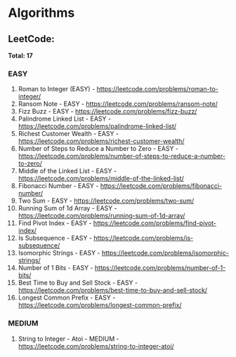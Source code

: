 # Algorithms
 
## LeetCode:

**Total: 17**

### EASY

1. Roman to Integer (EASY) - https://leetcode.com/problems/roman-to-integer/
2. Ransom Note - EASY -  https://leetcode.com/problems/ransom-note/
3. Fizz Buzz - EASY - https://leetcode.com/problems/fizz-buzz/
4. Palindrome Linked List - EASY - https://leetcode.com/problems/palindrome-linked-list/
5. Richest Customer Wealth - EASY - https://leetcode.com/problems/richest-customer-wealth/
6. Number of Steps to Reduce a Number to Zero - EASY - https://leetcode.com/problems/number-of-steps-to-reduce-a-number-to-zero/
7. Middle of the Linked List  - EASY - https://leetcode.com/problems/middle-of-the-linked-list/
8. Fibonacci Number - EASY - https://leetcode.com/problems/fibonacci-number/
9. Two Sum - EASY - https://leetcode.com/problems/two-sum/
10. Running Sum of 1d Array - EASY - https://leetcode.com/problems/running-sum-of-1d-array/
11. Find Pivot Index - EASY - https://leetcode.com/problems/find-pivot-index/
12. Is Subsequence - EASY - https://leetcode.com/problems/is-subsequence/
13. Isomorphic Strings - EASY - https://leetcode.com/problems/isomorphic-strings/
14. Number of 1 Bits - EASY - https://leetcode.com/problems/number-of-1-bits/
15. Best Time to Buy and Sell Stock - EASY - https://leetcode.com/problems/best-time-to-buy-and-sell-stock/
16. Longest Common Prefix - EASY - https://leetcode.com/problems/longest-common-prefix/

### MEDIUM

1. String to Integer - Atoi - MEDIUM - https://leetcode.com/problems/string-to-integer-atoi/ 
